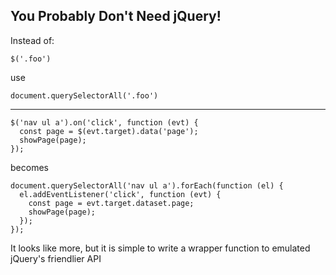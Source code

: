 ## You Probably Don't Need jQuery!

Instead of:

`$('.foo')`

use

`document.querySelectorAll('.foo')`

---

```
$('nav ul a').on('click', function (evt) {
  const page = $(evt.target).data('page');
  showPage(page);
});
```
becomes
```
document.querySelectorAll('nav ul a').forEach(function (el) {
  el.addEventListener('click', function (evt) {
    const page = evt.target.dataset.page;
    showPage(page);
  });
});
```

It looks like more, but it is simple to write a wrapper function to emulated jQuery's friendlier API


